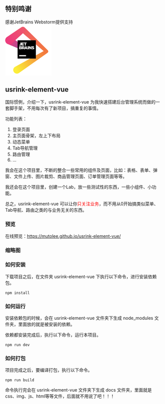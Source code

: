 ## 特别鸣谢 
感谢JetBrains Webstorm提供支持<br>
<img src="https://github.com/mutolee/usrink-element-vue/blob/branch-develop/public/res/imgs/Jet.png?raw=true" width=150>

## usrink-element-vue

国际惯例，介绍一下，usrink-element-vue 为我快速搭建后台管理系统而做的一套脚手架，不用每次有了新项目，搞重复的事情。

功能列表：
1. 登录页面
2. 主页面骨架，左上下布局
3. 动态菜单
4. Tab导航管理
5. 路由管理
6. ...

我会在这个项目里，不断的整合一些常用的组件及页面，比如：表格、表单、弹窗、文件上传、图片裁剪、商品管理页面、订单管理页面等等。

我还会在这个项目里，创建一个Lab，放一些测试性的东西，一些小组件、小功能。

总之，usrink-element-vue 可以让你<span style="color: red">只关注业务</span>，而不用从0开始搞类似菜单、Tab导航、路由之类的与业务无关的东西。

### 预览

在线预览：https://mutolee.github.io/usrink-element-vue/

### 缩略图



### 如何安装

下载项目之后，在文件夹 usrink-element-vue 下执行以下命令，进行安装依赖包。

```
npm install
```

### 如何运行

安装依赖包的时候，会在 usrink-element-vue 文件夹下生成 node_modules 文件夹，里面放的就是被安装的依赖。

依赖都安装完成后，执行以下命令，运行本项目。

```
npm run dev
```

### 如何打包

项目完成之后，要编译打包，执行以下命令。

```
npm run build
```

命令执行完会在 usrink-element-vue 文件夹下生成 docs 文件夹，里面就是css、img、js、html等等文件，后面就不用说了吧！！！


